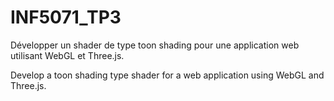 # INF5071_TP3

Développer un shader de type toon shading pour une application web utilisant WebGL et Three.js.

Develop a toon shading type shader for a web application using WebGL and Three.js.